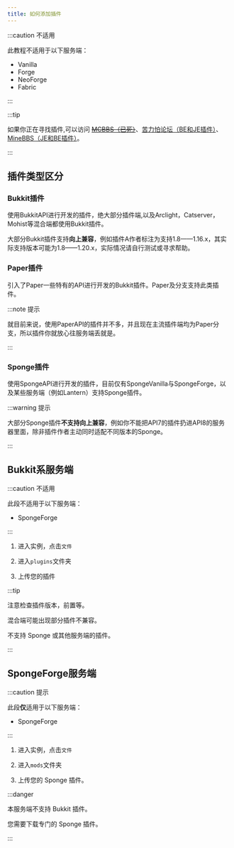 ```yaml
---
title: 如何添加插件
---
```


:::caution 不适用

此教程不适用于以下服务端：

- Vanilla
- Forge
- NeoForge
- Fabric

:::

:::tip

如果你正在寻找插件,可以访问 ~~[MCBBS（已死）](https://www.mcbbs.net)~~、[苦力怕论坛（BE和JE插件）](https://klpbbs.com)、[MineBBS（JE和BE插件）](https://www.minebbs.com)。

:::

## 插件类型区分

### Bukkit插件

使用BukkitAPI进行开发的插件，绝大部分插件端,以及Arclight，Catserver，Mohist等混合端都使用Bukkit插件。

大部分Bukkit插件支持**向上兼容**，例如插件A作者标注为支持1.8——1.16.x，其实际支持版本可能为1.8——1.20.x，实际情况请自行测试或寻求帮助。

### Paper插件

引入了Paper一些特有的API进行开发的Bukkit插件。Paper及分支支持此类插件。

:::note 提示

就目前来说，使用PaperAPI的插件并不多，并且现在主流插件端均为Paper分支，所以插件你就放心往服务端丢就是。

:::

### Sponge插件

使用SpongeAPI进行开发的插件，目前仅有SpongeVanilla与SpongeForge，以及某些服务端（例如Lantern）支持Sponge插件。

:::warning 提示

大部分Sponge插件**不支持向上兼容**，例如你不能把API7的插件扔进API8的服务器里面，除非插件作者主动同时适配不同版本的Sponge。

:::

## Bukkit系服务端

:::caution 不适用

此段不适用于以下服务端：

- SpongeForge

:::

1. 进入实例，点击`文件`

2. 进入`plugins`文件夹

3. 上传您的插件

:::tip

注意检查插件版本，前置等。  

混合端可能出现部分插件不兼容。  

不支持 Sponge 或其他服务端的插件。

:::

## SpongeForge服务端

:::caution 提示

此段**仅**适用于以下服务端：

- SpongeForge

:::

1. 进入实例，点击`文件`

2. 进入`mods`文件夹

3. 上传您的 Sponge 插件。

:::danger

本服务端不支持 Bukkit 插件。  

您需要下载专门的 Sponge 插件。

:::
